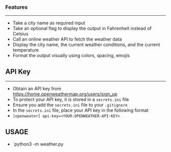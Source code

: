 ### Features

---

- Take a city name as required input
- Take an optional flag to display the output in Fahrenheit instead of Celsius
- Call an online weather API to fetch the weather data
- Display the city name, the current weather conditions, and the current temperature
- Format the output visually using colors, spacing, emojis

## API Key

---

- Obtain an API key from https://home.openweathermap.org/users/sign_up
- To protect your API key, it is stored in a `secrets.ini` file
- Ensure you add the `secrets.ini` file to your `.gitignore`
- In the `secrets.ini` file, place your API key in the following format
- `[openweater] api-key=<YOUR-OPENWEATHER-API-KEY>`

## USAGE

- `python3 -m weather.py <city name>

